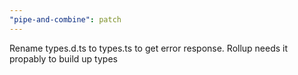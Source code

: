 ```yaml
---
"pipe-and-combine": patch
---
```


Rename types.d.ts to types.ts to get error response. Rollup needs it propably to build up types
